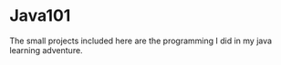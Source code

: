 # Java101
The small projects included here are the programming I did in my java learning adventure.
